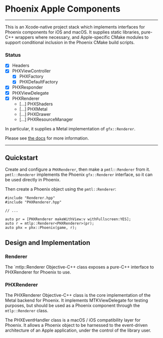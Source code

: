 #  Phoenix Apple Components

---

This is an Xcode-native project stack which implements interfaces for
Phoenix components for iOS and macOS.  It supplies static libraries,
pure-C++ wrappers where necessary, and Apple-specific CMake modules to
support conditional inclusion in the Phoenix CMake build scripts.

### Status

- [x] Headers
- [x] PHXViewController
  - [x] PHXFactory
  - [x] PHXDefaultFactory
- [x] PHXResponder
- [x] PHXViewDelegate
- [x] PHXRenderer
  - [...] PHXShaders
  - [...] PHXMetal
  - [...] PHXDrawer
  - [...] PHXResourceManager

In particular, it supplies a Metal implementation of `gfx::Renderer`.

Please see [the docs](doc/README.md) for more information.

---

## Quickstart

Create and configure a `PHXRenderer`, then make a `pmtl::Renderer` from
it.  `pmtl::Renderer` implements the Phoenix `gfx::Renderer` interface,
so it can be used directly in Phoenix.

Then create a Phoenix object using the `pmtl::Renderer`:

```objc
#include "Renderer.hpp"
#include "PHXRenderer.hpp"

// ...

auto pr = [PHXRenderer makeWithView:v withFullscreen:YES];
auto r = mtlp::Renderer<PHXRenderer>(pr);
auto phx = phx::Phoenix(game, r);
```

## Design and Implementation

### Renderer

The `mtlp::Renderer Objective-C++ class exposes a pure-C++ interface to
PHXRenderer for Phoenix to use.

### PHXRenderer

The PHXRenderer Objective-C++ class is the core implementation of the
Metal backend for Phoenix.  It implements MTKViewDelegate for testing
purposes, but should be used as a Phoenix component through the
`mtlp::Renderer` class.

The PHXEventHandler class is a macOS / iOS compatibility layer for
Phoenix.  It allows a Phoenix object to be harnessed to the event-driven
architecture of an Apple application, under the control of the library
user.
